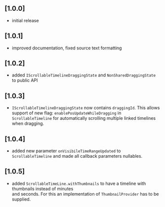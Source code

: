 ## [1.0.0]
* initial release
## [1.0.1]
* improved documentation, fixed source text formatting
## [1.0.2]
* added ``IScrollableTimelineDraggingState`` and ``NonSharedDraggingState`` to public API
## [1.0.3]
* ``IScrollableTimelineDraggingState`` now contains ``draggingId``. This allows support of new 
  flag: ``enablePosUpdateWhileDragging`` in ``ScrollableTimeline`` for automatically 
  scrolling multiple linked timelines when dragging.
## [1.0.4]
* added new parameter ``onVisibileTimeRangeUpdated`` to ``ScrollableTimeline`` and made all callback parameters nullables.
## [1.0.5]
* added ``ScrollableTimeLine.withThumbnails`` to have a timeline with thumbnails instead of minutes  
  and seconds. For this an implementation of ``ThumbnailProvider`` has to be supplied.
